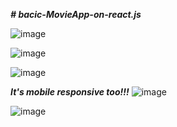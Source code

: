 ***# bacic-MovieApp-on-react.js***

![image](https://user-images.githubusercontent.com/70065597/164677897-9b014545-5cd5-43b7-a7b1-d1d118fee06b.png)

![image](https://user-images.githubusercontent.com/70065597/164677989-668f3fcc-68ff-47af-89eb-9a5302958d47.png)

![image](https://user-images.githubusercontent.com/70065597/164678182-38009314-339f-46bb-80c7-a80b1c2527de.png)




***It's mobile responsive too!!!***
![image](https://user-images.githubusercontent.com/70065597/164678320-51311ae1-c76e-47cf-8703-ef7aff56870e.png)

![image](https://user-images.githubusercontent.com/70065597/164678503-a15f98f3-85ff-4838-8bc1-1cb3ed3b1f8e.png)
